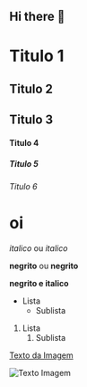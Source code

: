 ## Hi there 👋

# Titulo 1 
## Titulo 2
## Titulo 3
#### Titulo 4
##### Titulo 5
###### Titulo 6

<h1> oi </h1>

*italico* ou _italico_

**negrito** ou __negrito__

__negrito e italico__

- Lista 
  - Sublista

1. Lista 
   1. Sublista

[Texto da Imagem](https://www.valuehost.com.br/blog/wp-content/uploads/2016/10/linguagens-de-programacao.jpeg.webp)

![Texto Imagem](https://www.valuehost.com.br/blog/wp-content/uploads/2016/10/linguagens-de-programacao.jpeg.webp)

<!--
**Laiz03/Laiz03** is a ✨ _special_ ✨ repository because its `README.md` (this file) appears on your GitHub profile.

Here are some ideas to get you started:

- 🔭 I’m currently working on ...
- 🌱 I’m currently learning ...
- 👯 I’m looking to collaborate on ...
- 🤔 I’m looking for help with ...
- 💬 Ask me about ...
- 📫 How to reach me: ...
- 😄 Pronouns: ...
- ⚡ Fun fact: ...
-->
